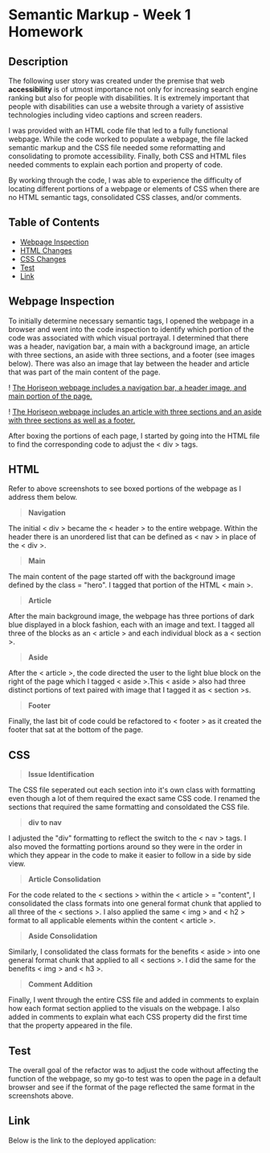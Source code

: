 # Semantic Markup - Week 1 Homework

## Description

The following user story was created under the premise that web **accessibility** is of utmost importance not only for increasing search engine ranking but also for people with disabilities. It is extremely important that people with disabilities can use a website through a variety of assistive technologies including video captions and screen readers.

I was provided with an HTML code file that led to a fully functional webpage. While the code worked to populate a webpage, the file lacked semantic markup and the CSS file needed some reformatting and consolidating to promote accessibility. Finally, both CSS and HTML files needed comments to explain each portion and property of code. 

By working through the code, I was able to experience the difficulty of locating different portions of a webpage or elements of CSS when there are no HTML semantic tags,  consolidated CSS classes, and/or comments.  

## Table of Contents

- [Webpage Inspection](#webpageinspection)
- [HTML Changes](#html)
- [CSS Changes](#css)
- [Test](#test)
- [Link](#link)

## Webpage Inspection

To initially determine necessary semantic tags, I opened the webpage in a browser and went into the code inspection to identify which portion of the code was associated with which visual portrayal. I determined that there was a header, navigation bar, a main with a background image, an article with three sections, an aside with three sections, and a footer (see images below). There was also an image that lay between the header and article that was part of the main content of the page. 

! [The Horiseon webpage includes a navigation bar, a header image, and main portion of the page.](https://raw.githubusercontent.com/nbulger1/semantic-markup/main/assets/images/webpage-breakdown.jpg)

! [The Horiseon webpage includes an article with three sections and an aside with three sections as well as a footer.](https://raw.githubusercontent.com/nbulger1/semantic-markup/main/assets/images/webpage-breakdown-2.jpg) 

After boxing the portions of each page, I started by going into the HTML file to find the corresponding code to adjust the < div > tags. 

## HTML

Refer to above screenshots to see boxed portions of the webpage as I address them below. 

> **Navigation**

The initial < div > became the < header > to the entire webpage. Within the header there is an unordered list that can be defined as < nav > in place of the < div >.

> **Main**

The main content of the page started off with the background image defined by the class = "hero". I tagged that portion of the HTML < main >.

> **Article**

After the main background image, the webpage has three portions of dark blue displayed in a block fashion, each with an image and text. I tagged all three of the blocks as an < article > and each individual block as a < section >.

> **Aside**

After the < article >, the code directed the user to the light blue block on the right of the page which I tagged < aside >.This < aside > also had three distinct portions of text paired with image that I tagged it as < section >s. 

> **Footer**

Finally, the last bit of code could be refactored to < footer > as it created the footer that sat at the bottom of the page. 

## CSS

> **Issue Identification** 

The CSS file seperated out each section into it's own class with formatting even though a lot of them required the exact same CSS code. I renamed the sections that required the same formatting and consoldated the CSS file.

> **div to nav**

I adjusted the "div" formatting to reflect the switch to the < nav > tags. I also moved the formatting portions around so they were in the order in which they appear in the code to make it easier to follow in a side by side view. 

> **Article Consolidation**

For the code related to the < sections > within the < article > = "content", I consolidated the class formats into one general format chunk that applied to all three of the < sections >. I also applied the same < img > and < h2 > format to all applicable elements within the content < article >. 

> **Aside Consolidation**

Similarly, I consolidated the class formats for the benefits < aside > into one general format chunk that applied to all < sections >. I did the same for the benefits < img > and < h3 >. 

> **Comment Addition**

Finally, I went through the entire CSS file and added in comments to explain how each format section applied to the visuals on the webpage. I also added in comments to explain what each CSS property did the first time that the property appeared in the file. 

## Test

The overall goal of the refactor was to adjust the code without affecting the function of the webpage, so my go-to test was to open the page in a default browser and see if the format of the page reflected the same format in the screenshots above. 

## Link

Below is the link to the deployed application: 